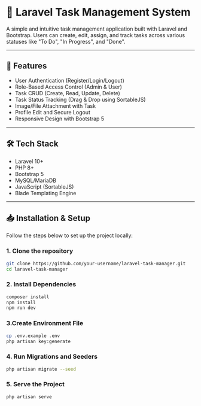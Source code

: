 # 📝 Laravel Task Management System

A simple and intuitive task management application built with Laravel and Bootstrap. Users can create, edit, assign, and track tasks across various statuses like "To Do", "In Progress", and "Done".

---

## 🚀 Features

- User Authentication (Register/Login/Logout)
- Role-Based Access Control (Admin & User)
- Task CRUD (Create, Read, Update, Delete)
- Task Status Tracking (Drag & Drop using SortableJS)
- Image/File Attachment with Task
- Profile Edit and Secure Logout
- Responsive Design with Bootstrap 5

---

## 🛠 Tech Stack

- Laravel 10+
- PHP 8+
- Bootstrap 5
- MySQL/MariaDB
- JavaScript (SortableJS)
- Blade Templating Engine

---



## 📥 Installation & Setup

Follow the steps below to set up the project locally:

### 1. Clone the repository

```bash
git clone https://github.com/your-username/laravel-task-manager.git
cd laravel-task-manager
```

### 2. Install Dependencies
```bash
composer install
npm install
npm run dev
```
### 3.Create Environment File
```bash
cp .env.example .env
php artisan key:generate
```

 ### 4. Run Migrations and Seeders
```bash
php artisan migrate --seed
```
### 5. Serve the Project
```bash
php artisan serve
```


